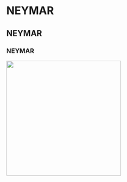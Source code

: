 # NEYMAR
## NEYMAR
### NEYMAR

<img src="https://github.com/filipe444/teste-workshop/assets/146994820/88b64b56-78f5-4fdc-ad6f-1f33ecbb2607" width="300px" heigth="300px">



